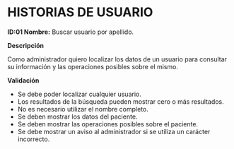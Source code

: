 # HISTORIAS DE USUARIO

**ID:01 Nombre:** Buscar usuario por apellido.

**Descripción**

Como administrador quiero localizar los datos de un usuario para consultar su información y las operaciones posibles sobre el mismo.

**Validación**

  * Se debe poder localizar cualquier usuario. 
  * Los resultados de la búsqueda pueden mostrar cero o más resultados.
  * No es necesario utilizar el nombre completo.
  * Se deben mostrar los datos del paciente.
  * Se deben mostrar las operaciones posibles sobre el paciente.
  * Se debe mostrar un aviso al administrador si se utiliza un carácter incorrecto.
